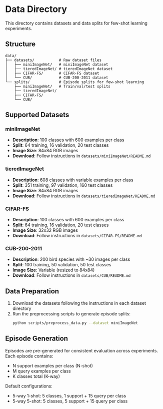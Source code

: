# Data Directory

This directory contains datasets and data splits for few-shot learning experiments.

## Structure

```
data/
├── datasets/           # Raw dataset files
│   ├── miniImageNet/   # miniImageNet dataset
│   ├── tieredImageNet/ # tieredImageNet dataset
│   ├── CIFAR-FS/       # CIFAR-FS dataset
│   └── CUB/            # CUB-200-2011 dataset
└── splits/             # Episode splits for few-shot learning
    ├── miniImageNet/   # Train/val/test splits
    ├── tieredImageNet/
    ├── CIFAR-FS/
    └── CUB/
```

## Supported Datasets

### miniImageNet
- **Description**: 100 classes with 600 examples per class
- **Split**: 64 training, 16 validation, 20 test classes
- **Image Size**: 84x84 RGB images
- **Download**: Follow instructions in `datasets/miniImageNet/README.md`

### tieredImageNet
- **Description**: 608 classes with variable examples per class
- **Split**: 351 training, 97 validation, 160 test classes  
- **Image Size**: 84x84 RGB images
- **Download**: Follow instructions in `datasets/tieredImageNet/README.md`

### CIFAR-FS
- **Description**: 100 classes with 600 examples per class
- **Split**: 64 training, 16 validation, 20 test classes
- **Image Size**: 32x32 RGB images
- **Download**: Follow instructions in `datasets/CIFAR-FS/README.md`

### CUB-200-2011
- **Description**: 200 bird species with ~30 images per class
- **Split**: 100 training, 50 validation, 50 test classes
- **Image Size**: Variable (resized to 84x84)
- **Download**: Follow instructions in `datasets/CUB/README.md`

## Data Preparation

1. Download the datasets following the instructions in each dataset directory
2. Run the preprocessing scripts to generate episode splits:
   ```bash
   python scripts/preprocess_data.py --dataset miniImageNet
   ```

## Episode Generation

Episodes are pre-generated for consistent evaluation across experiments. Each episode contains:
- N support examples per class (N-shot)
- M query examples per class
- K classes total (K-way)

Default configurations:
- 5-way 1-shot: 5 classes, 1 support + 15 query per class
- 5-way 5-shot: 5 classes, 5 support + 15 query per class